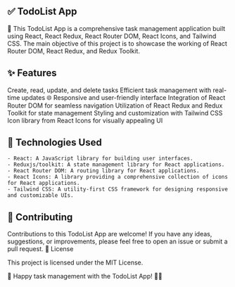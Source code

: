 ## ✅ TodoList App

📝 This TodoList App is a comprehensive task management application built using React, React Redux, React Router DOM, React Icons, and Tailwind CSS. The main objective of this project is to showcase the working of React Router DOM, React Redux, and Redux Toolkit.
## ✨ Features

Create, read, update, and delete tasks
Efficient task management with real-time updates
🌐 Responsive and user-friendly interface
Integration of React Router DOM for seamless navigation
Utilization of React Redux and Redux Toolkit for state management
Styling and customization with Tailwind CSS
Icon library from React Icons for visually appealing UI


## 🚀 Technologies Used

    - React: A JavaScript library for building user interfaces.
    - Reduxjs/toolkit: A state management library for React applications.
    - React Router DOM: A routing library for React applications.
    - React Icons: A library providing a comprehensive collection of icons for React applications.
    - Tailwind CSS: A utility-first CSS framework for designing responsive and customizable UIs.


## 🤝 Contributing

Contributions to this TodoList App are welcome! If you have any ideas, suggestions, or improvements, please feel free to open an issue or submit a pull request.
📄 License

This project is licensed under the MIT License.

🚀 Happy task management with the TodoList App! 📝✅